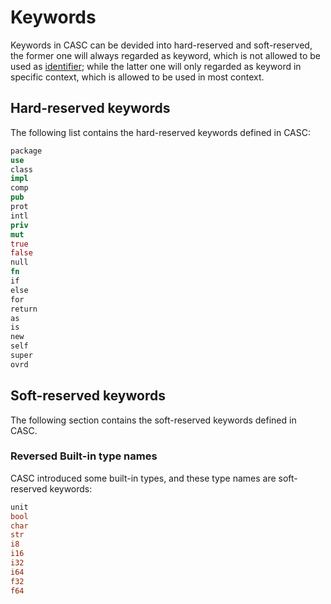 # Keywords

Keywords in CASC can be devided into hard-reserved and soft-reserved,
the former one will always regarded as keyword, which is not allowed to
be used as [identifier](./identifier.md); while the latter one will only
regarded as keyword in specific context, which is allowed to be used in 
most context.

## Hard-reserved keywords

The following list contains the hard-reserved keywords defined in CASC:

```rust
package
use
class
impl
comp
pub
prot
intl
priv
mut
true
false
null
fn
if
else
for
return
as
is
new
self
super
ovrd
```

## Soft-reserved keywords

The following section contains the soft-reserved keywords defined in CASC.

### Reversed Built-in type names

CASC introduced some built-in types, and these type names are soft-reserved keywords:

```rust
unit
bool
char
str
i8
i16
i32
i64
f32
f64
```

